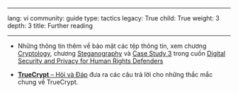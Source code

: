 

---

lang: vi
community: guide
type: tactics
legacy: True
child: True
weight: 3
depth: 3
title: Further reading

---

- Những thông tin thêm về bảo mật các tệp thông tin, xem chương [Cryptology](http://www.frontlinedefenders.org/manual/en/esecman/chapter2_4.html), chương [Steganography](http://www.frontlinedefenders.org/manual/en/esecman/chapter2_8.html) và [Case Study 3](http://www.frontlinedefenders.org/manual/en/esecman/chapter4_2.html) trong cuốn [Digital Security and Privacy for Human Rights Defenders](http://www.frontlinedefenders.org/manual/en/esecman) 

- [**TrueCrypt** – Hỏi và Đáp](http://www.truecrypt.org/faq.php) đưa ra các câu trả lời cho những thắc mắc chung về TrueCrypt.


